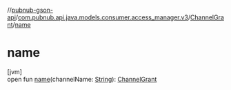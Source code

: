 //[pubnub-gson-api](../../../index.md)/[com.pubnub.api.java.models.consumer.access_manager.v3](../index.md)/[ChannelGrant](index.md)/[name](name.md)

# name

[jvm]\
open fun [name](name.md)(channelName: [String](https://docs.oracle.com/javase/8/docs/api/java/lang/String.html)): [ChannelGrant](index.md)
